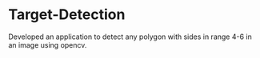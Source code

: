 # Target-Detection
Developed an application to detect any polygon with sides in range 4-6 in an image using opencv.
